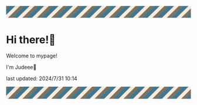 <!-- Header image -->
<img src="./pokemon/pokemon_12.png" width="1000">

# Hi there!👋

Welcome to mypage!

I'm Judeee🐷

last updated: 2024/7/31 10:14

<!-- Footer image -->
<img src="./pokemon/pokemon_12.png" width="1000">
